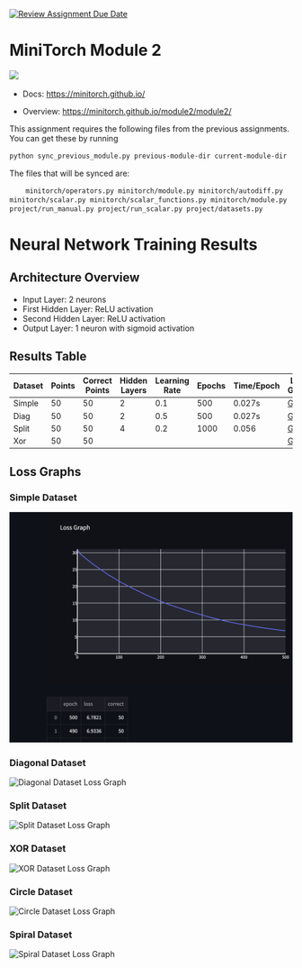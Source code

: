 [![Review Assignment Due Date](https://classroom.github.com/assets/deadline-readme-button-22041afd0340ce965d47ae6ef1cefeee28c7c493a6346c4f15d667ab976d596c.svg)](https://classroom.github.com/a/YFgwt0yY)

# MiniTorch Module 2

<img src="https://minitorch.github.io/minitorch.svg" width="50%">

- Docs: https://minitorch.github.io/

- Overview: https://minitorch.github.io/module2/module2/

This assignment requires the following files from the previous assignments. You can get these by running

```bash
python sync_previous_module.py previous-module-dir current-module-dir
```

The files that will be synced are:

        minitorch/operators.py minitorch/module.py minitorch/autodiff.py minitorch/scalar.py minitorch/scalar_functions.py minitorch/module.py project/run_manual.py project/run_scalar.py project/datasets.py

# Neural Network Training Results

## Architecture Overview

- Input Layer: 2 neurons
- First Hidden Layer: ReLU activation
- Second Hidden Layer: ReLU activation
- Output Layer: 1 neuron with sigmoid activation

## Results Table

| Dataset | Points | Correct Points | Hidden Layers | Learning Rate | Epochs | Time/Epoch | Loss Graph           |
| ------- | ------ | -------------- | ------------- | ------------- | ------ | ---------- | -------------------- |
| Simple  | 50     | 50             | 2             | 0.1           | 500    | 0.027s     | [Graph](placeholder) |
| Diag    | 50     | 50             | 2             | 0.5           | 500    | 0.027s     | [Graph](placeholder) |
| Split   | 50     | 50             | 4              | 0.2              | 1000       | 0.056           | [Graph](placeholder) |
| Xor     | 50     | 50             |               |               |        |            | [Graph](placeholder) |

## Loss Graphs

### Simple Dataset

![Simple Dataset Loss Graph](./simple.png)

### Diagonal Dataset

![Diagonal Dataset Loss Graph](placeholder_for_diag_loss.png)

### Split Dataset

![Split Dataset Loss Graph](placeholder_for_split_loss.png)

### XOR Dataset

![XOR Dataset Loss Graph](placeholder_for_xor_loss.png)

### Circle Dataset

![Circle Dataset Loss Graph](placeholder_for_circle_loss.png)

### Spiral Dataset

![Spiral Dataset Loss Graph](placeholder_for_spiral_loss.png)

